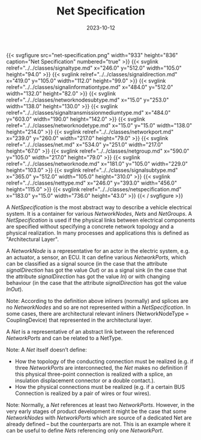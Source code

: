 ﻿---
title: Net Specification
toc: false
type: specs
layout: diagram
date: "2023-10-12"
draft: false
specification: VEC
version: 2.1.0
documentType: "Recommendation"
elementType: Diagram
classes:
  - SignalType
  - SignalDirection
  - SignalInformationType
  - NetworkNodeSubType
  - SignalTransmissionMediumType
  - NetworkNodeType
  - NetworkPort
  - Net
  - NetGroup
  - NetworkNode
  - SignalSubType
  - NetType
  - NetSpecification
menu:
  VEC-2.1.0:    
    parent: connectivity
    identifier: connectivity/net-specification
    weight: 1010002 

# Prev/next pager order (if `docs_section_pager` enabled in `params.toml`)
weight: 1010002
---
{{< svgfigure src="net-specification.png" width="933" height="836" caption="Net Specification" numbered="true" >}}
  {{< svglink relref="../../classes/signaltype.md" x="246.0" y="512.0" width="105.0" height="94.0" >}}
  {{< svglink relref="../../classes/signaldirection.md" x="419.0" y="105.0" width="112.0" height="99.0" >}}
  {{< svglink relref="../../classes/signalinformationtype.md" x="484.0" y="512.0" width="132.0" height="82.0" >}}
  {{< svglink relref="../../classes/networknodesubtype.md" x="15.0" y="253.0" width="138.0" height="130.0" >}}
  {{< svglink relref="../../classes/signaltransmissionmediumtype.md" x="484.0" y="603.0" width="190.0" height="142.0" >}}
  {{< svglink relref="../../classes/networknodetype.md" x="15.0" y="15.0" width="138.0" height="214.0" >}}
  {{< svglink relref="../../classes/networkport.md" x="239.0" y="260.0" width="217.0" height="79.0" >}}
  {{< svglink relref="../../classes/net.md" x="534.0" y="251.0" width="217.0" height="67.0" >}}
  {{< svglink relref="../../classes/netgroup.md" x="590.0" y="105.0" width="217.0" height="79.0" >}}
  {{< svglink relref="../../classes/networknode.md" x="181.0" y="105.0" width="229.0" height="103.0" >}}
  {{< svglink relref="../../classes/signalsubtype.md" x="365.0" y="512.0" width="105.0" height="310.0" >}}
  {{< svglink relref="../../classes/nettype.md" x="246.0" y="393.0" width="456.0" height="115.0" >}}
  {{< svglink relref="../../classes/netspecification.md" x="183.0" y="15.0" width="736.0" height="43.0" >}}
{{< / svgfigure >}}
<p> A <i>NetSpecification</i> is the most abstract way to describe a vehicle electrical system. It is a container for various <i>NetworkNodes</i>, <i>Nets</i> and <i>NetGroups</i>. A <i>NetSpecification </i>is used if the physical links between electrical components are specified without specifying a concrete network topology and a physical realization. In many processes and applications this is defined as &quot;Architectural Layer&quot;.      </p>      <p> A <i>NetworkNode</i> is a representative for an actor in the electric system, e.g. an actuator, a sensor, an ECU. It can define various <i>NetworkPorts,</i> which can be classified as a signal source (in the case that the attribute <i>signalDirection</i> has got the value <i>Out</i>) or as a signal sink (in the case that the attribute <i>signalDirection</i> has got the value <i>In</i>) or with changing behaviour (in the case that the attribute <i>signalDirection</i> has got the value <i>InOut</i>).      </p>      <p> Note: According to the definition above inliners (normally) and splices are no <i>NetworkNodes</i> and so are not represented within a <i>NetSpecification</i>. In some cases, there are architectural relevant inliners (NetworkNodeType = CouplingDevice) that represented in the architectural layer.      </p>      <p> A <i>Net</i> is a representative of an abstract link between the referenced <i>NetworkPorts</i> and can be related to a NetType.      </p>      <p> Note: A <i>Net</i> itself doesn&rsquo;t define:      </p>      <ul>       <li> How the topology of the conducting connection must be realized (e.g. if three <i>NetworkPorts</i> are interconnected, the <i>Net </i>makes no definition if this physical three-point connection is realized with a splice, an insulation displacement connector or a double contact.).        </li>       <li> How the physical connections must be realized (e.g. if a certain BUS Connection is realized by a pair of wires or four wires).        </li>     </ul>     <p> Note: Normally, a <i>Net</i> references at least two <i>NetworkPorts</i>. However, in the very early stages of product development it might be the case that some <i>NetworkNodes</i> with <i>NetworkPorts</i> which are source of a dedicated Net are already defined – but the counterparts are not. This is an example where it can be useful to define <i>Nets</i> referencing only one <i>NetworkPort</i>.      </p>